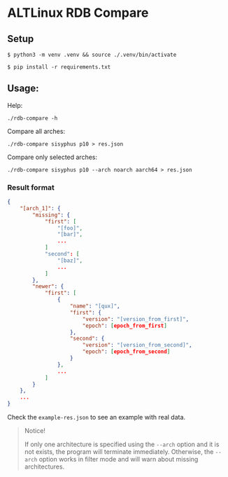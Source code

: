 # ALTLinux RDB Compare

## Setup

```
$ python3 -m venv .venv && source ./.venv/bin/activate
```

```
$ pip install -r requirements.txt
```

## Usage:

Help:
```shell
./rdb-compare -h
```

Compare all arches:
```shell
./rdb-compare sisyphus p10 > res.json
```

Compare only selected arches:
```shell
./rdb-compare sisyphus p10 --arch noarch aarch64 > res.json
```

### Result format

```json
{
    "[arch_1]": {
        "missing": {
            "first": [
                "[foo]",
                "[bar]",
                ...
            ]
            "second": [
                "[baz]",
                ...
            ]
        },
        "newer": {
            "first": [
                {
                    "name": "[qux]",
                    "first": {
                        "version": "[version_from_first]",
                        "epoch": [epoch_from_first]
                    },
                    "second": {
                        "version": "[version_from_second]",
                        "epoch": [epoch_from_second]
                    }
                },
                ...
            ]
        }
    },
    ...
}
```

Check the `example-res.json` to see an example with real data.

> Notice! 
> 
> If only one architecture is specified using the `--arch` option and it is not exists, the program will terminate immediately.
> Otherwise, the `--arch` option works in filter mode and will warn about missing architectures.